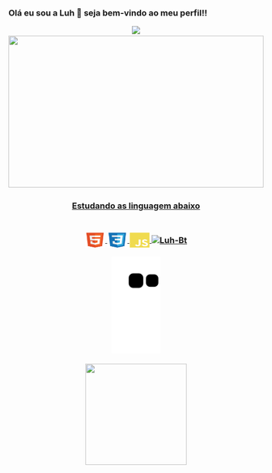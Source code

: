 ### Olá eu sou a Luh 🥰 seja bem-vindo ao meu perfil!!

<div align="center">
  <a href="https://github.com/LuhS2ilvah">
  <img height="180em" src="https://github-readme-stats.vercel.app/api?username=LuhS2ilvah&show_icons=true&theme=dracula&include_all_commits=true&count_private=true"/>
 <div>
  <img  width="100%" height="300" src="https://user-images.githubusercontent.com/70382532/138322189-2db8df52-9dcb-40a0-88a8-c365466bd33d.gif"/>
    </div>
<h3 > Estudando as linguagem abaixo<h3>
<div style="display: inline_block"><br>
  
  
 
  <img align="center" alt="Luh-HTML" height="30" width="40" src="https://raw.githubusercontent.com/devicons/devicon/master/icons/html5/html5-original.svg">
   <img align="center" alt="Rafa-CSS" height="30" width="40" src="https://raw.githubusercontent.com/devicons/devicon/master/icons/css3/css3-original.svg">
  <img align="center" alt="Luh-Js" height="30" width="40" src="https://raw.githubusercontent.com/devicons/devicon/master/icons/javascript/javascript-plain.svg">
   <img align="center" alt="Luh-Bt" height="30" width="40" src="https://raw.githubusercontent.com/devicons/devicon/blob/master/icons/bootstrap/bootstrap-plain.svg">
 
![Snake animation](https://github.com/rafaballerini/rafaballerini/blob/output/github-contribution-grid-snake.svg)
 
</div>

<img src="https://user-images.githubusercontent.com/90657609/153277502-55d820bb-aec6-4243-9524-b8080186d95d.gif" width="200" height="200" />

